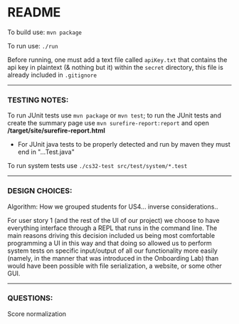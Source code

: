# README
To build use:
`mvn package`

To run use:
`./run`

Before running, one must add a text file called `apiKey.txt` that contains 
the api key in plaintext (& nothing but it) within the `secret` directory,
this file is already included in `.gitignore`

------

### TESTING NOTES:

To run JUnit tests use `mvn package` or `mvn test`; to run
the JUnit tests and create the summary page use 
`mvn surefire-report:report` and open **/target/site/surefire-report.html**
* For JUnit java tests to be properly detected and run by
maven they must end in "...Test.java"

To run system tests use `./cs32-test src/test/system/*.test`

------

### DESIGN CHOICES:

Algorithm: How we grouped students for US4... inverse considerations..

For user story 1 (and the rest of the UI of our project) we choose
to have everything interface through a REPL that runs in the command
line. The main reasons driving this decision included us being most
comfortable programming a UI in this way and that doing so allowed us to 
perform system tests on specific input/output of all our functionality 
more easily (namely, in the manner that was introduced in the Onboarding
Lab) than would have been possible with file serialization, a website, or
some other GUI.

------

### QUESTIONS:

Score normalization 